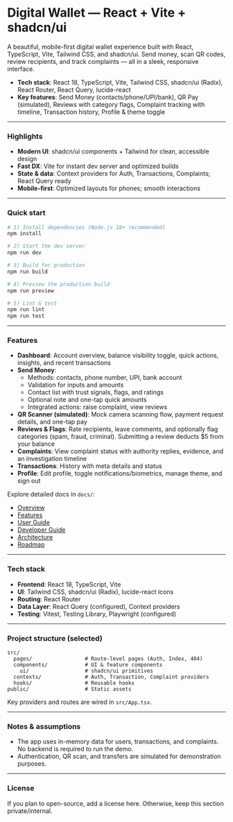 # Digital Wallet — React + Vite + shadcn/ui

A beautiful, mobile-first digital wallet experience built with React, TypeScript, Vite, Tailwind CSS, and shadcn/ui. Send money, scan QR codes, review recipients, and track complaints — all in a sleek, responsive interface.

- **Tech stack**: React 18, TypeScript, Vite, Tailwind CSS, shadcn/ui (Radix), React Router, React Query, lucide-react
- **Key features**: Send Money (contacts/phone/UPI/bank), QR Pay (simulated), Reviews with category flags, Complaint tracking with timeline, Transaction history, Profile & theme toggle

---

### Highlights
- **Modern UI**: shadcn/ui components + Tailwind for clean, accessible design
- **Fast DX**: Vite for instant dev server and optimized builds
- **State & data**: Context providers for Auth, Transactions, Complaints; React Query ready
- **Mobile-first**: Optimized layouts for phones; smooth interactions

---

### Quick start
```bash
# 1) Install dependencies (Node.js 18+ recommended)
npm install

# 2) Start the dev server
npm run dev

# 3) Build for production
npm run build

# 4) Preview the production build
npm run preview

# 5) Lint & test
npm run lint
npm run test
```

---

### Features
- **Dashboard**: Account overview, balance visibility toggle, quick actions, insights, and recent transactions
- **Send Money**: 
  - Methods: contacts, phone number, UPI, bank account
  - Validation for inputs and amounts
  - Contact list with trust signals, flags, and ratings
  - Optional note and one-tap quick amounts
  - Integrated actions: raise complaint, view reviews
- **QR Scanner (simulated)**: Mock camera scanning flow, payment request details, and one-tap pay
- **Reviews & Flags**: Rate recipients, leave comments, and optionally flag categories (spam, fraud, criminal). Submitting a review deducts $5 from your balance
- **Complaints**: View complaint status with authority replies, evidence, and an investigation timeline
- **Transactions**: History with meta details and status
- **Profile**: Edit profile, toggle notifications/biometrics, manage theme, and sign out

Explore detailed docs in `docs/`:
- [Overview](./docs/overview.md)
- [Features](./docs/features.md)
- [User Guide](./docs/user-guide.md)
- [Developer Guide](./docs/developer-guide.md)
- [Architecture](./docs/architecture.md)
- [Roadmap](./docs/roadmap.md)

---

### Tech stack
- **Frontend**: React 18, TypeScript, Vite
- **UI**: Tailwind CSS, shadcn/ui (Radix), lucide-react icons
- **Routing**: React Router
- **Data Layer**: React Query (configured), Context providers
- **Testing**: Vitest, Testing Library, Playwright (configured)

---

### Project structure (selected)
```
src/
  pages/                 # Route-level pages (Auth, Index, 404)
  components/            # UI & feature components
    ui/                  # shadcn/ui primitives
  contexts/              # Auth, Transaction, Complaint providers
  hooks/                 # Reusable hooks
public/                  # Static assets
```

Key providers and routes are wired in `src/App.tsx`.

---

### Notes & assumptions
- The app uses in-memory data for users, transactions, and complaints. No backend is required to run the demo.
- Authentication, QR scan, and transfers are simulated for demonstration purposes.

---

### License
If you plan to open-source, add a license here. Otherwise, keep this section private/internal.
